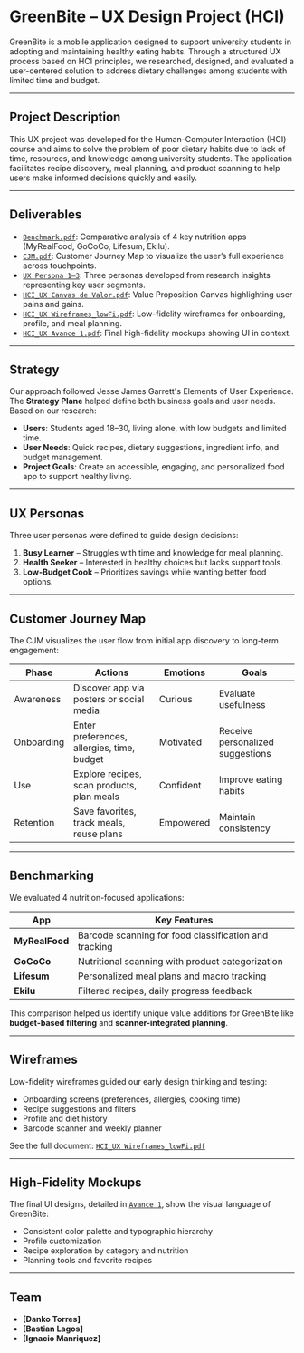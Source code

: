 # GreenBite – UX Design Project (HCI)

GreenBite is a mobile application designed to support university students in adopting and maintaining healthy eating habits. Through a structured UX process based on HCI principles, we researched, designed, and evaluated a user-centered solution to address dietary challenges among students with limited time and budget.

---

##  Project Description

This UX project was developed for the Human-Computer Interaction (HCI) course and aims to solve the problem of poor dietary habits due to lack of time, resources, and knowledge among university students. The application facilitates recipe discovery, meal planning, and product scanning to help users make informed decisions quickly and easily.

---

##  Deliverables

- [`Benchmark.pdf`](../Benchmark.pdf): Comparative analysis of 4 key nutrition apps (MyRealFood, GoCoCo, Lifesum, Ekilu).
- [`CJM.pdf`](./CJM.pdf): Customer Journey Map to visualize the user’s full experience across touchpoints.
- [`UX Persona 1–3`](./): Three personas developed from research insights representing key user segments.
- [`HCI_UX Canvas de Valor.pdf`](./HCI_UX%20Canvas%20de%20valor.pdf): Value Proposition Canvas highlighting user pains and gains.
- [`HCI_UX Wireframes_lowFi.pdf`](./HCI_UX%20Wireframes_lowFi.pdf): Low-fidelity wireframes for onboarding, profile, and meal planning.
- [`HCI_UX Avance 1.pdf`](./HCI_UX%20Avance%201.pdf): Final high-fidelity mockups showing UI in context.

---

## Strategy

Our approach followed Jesse James Garrett's Elements of User Experience. The **Strategy Plane** helped define both business goals and user needs. Based on our research:

- **Users**: Students aged 18–30, living alone, with low budgets and limited time.
- **User Needs**: Quick recipes, dietary suggestions, ingredient info, and budget management.
- **Project Goals**: Create an accessible, engaging, and personalized food app to support healthy living.

---

## UX Personas

Three user personas were defined to guide design decisions:

1. **Busy Learner** – Struggles with time and knowledge for meal planning.
2. **Health Seeker** – Interested in healthy choices but lacks support tools.
3. **Low-Budget Cook** – Prioritizes savings while wanting better food options.

---

##  Customer Journey Map

The CJM visualizes the user flow from initial app discovery to long-term engagement:

| Phase | Actions | Emotions | Goals |
|-------|---------|----------|-------|
| Awareness | Discover app via posters or social media | Curious | Evaluate usefulness |
| Onboarding | Enter preferences, allergies, time, budget | Motivated | Receive personalized suggestions |
| Use | Explore recipes, scan products, plan meals | Confident | Improve eating habits |
| Retention | Save favorites, track meals, reuse plans | Empowered | Maintain consistency |

---

## Benchmarking

We evaluated 4 nutrition-focused applications:

| App | Key Features |
|-----|--------------|
| **MyRealFood** | Barcode scanning for food classification and tracking |
| **GoCoCo** | Nutritional scanning with product categorization |
| **Lifesum** | Personalized meal plans and macro tracking |
| **Ekilu** | Filtered recipes, daily progress feedback |

This comparison helped us identify unique value additions for GreenBite like **budget-based filtering** and **scanner-integrated planning**.

---

## Wireframes

Low-fidelity wireframes guided our early design thinking and testing:

- Onboarding screens (preferences, allergies, cooking time)
- Recipe suggestions and filters
- Profile and diet history
- Barcode scanner and weekly planner

See the full document: [`HCI_UX Wireframes_lowFi.pdf`](./HCI_UX%20Wireframes_lowFi.pdf)

---

## High-Fidelity Mockups

The final UI designs, detailed in [`Avance 1`](./HCI_UX%20Avance%201.pdf), show the visual language of GreenBite:

- Consistent color palette and typographic hierarchy
- Profile customization
- Recipe exploration by category and nutrition
- Planning tools and favorite recipes

---

## Team

- **[Danko Torres]** 
- **[Bastian Lagos]** 
- **[Ignacio Manriquez]**
  
